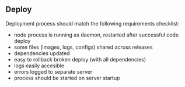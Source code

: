 ## Deploy

Deployment process should match the following requirements checklist:

- node process is running as daemon, restarted after successful code deploy
- some files (images, logs, configs) shared across releases
- dependencies updated
- easy to rollback broken deploy (with all dependencies)
- logs easily accesible
- errors logged to separate server
- process should be started on server startup


